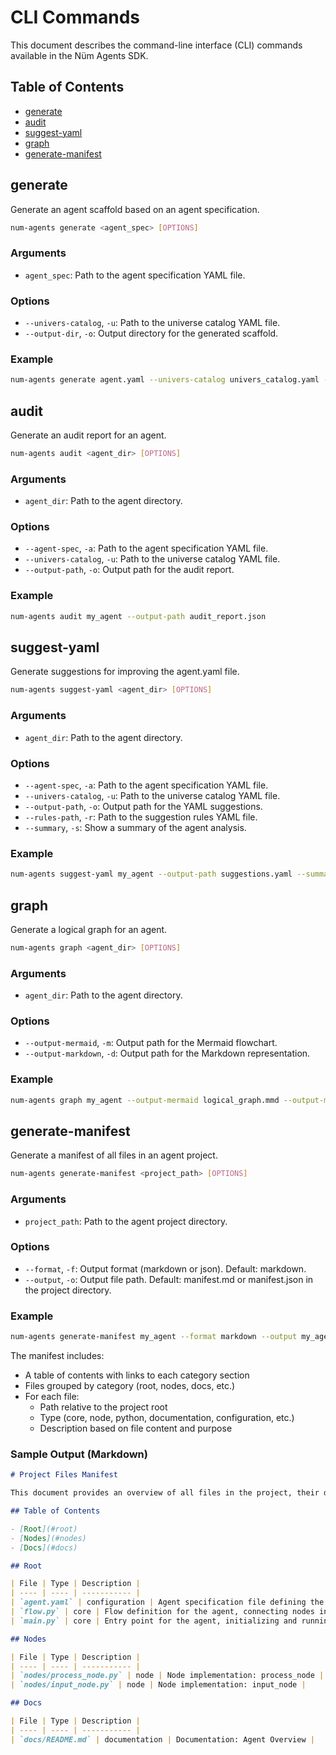 # CLI Commands

This document describes the command-line interface (CLI) commands available in the Nüm Agents SDK.

## Table of Contents

- [generate](#generate)
- [audit](#audit)
- [suggest-yaml](#suggest-yaml)
- [graph](#graph)
- [generate-manifest](#generate-manifest)

## generate

Generate an agent scaffold based on an agent specification.

```bash
num-agents generate <agent_spec> [OPTIONS]
```

### Arguments

- `agent_spec`: Path to the agent specification YAML file.

### Options

- `--univers-catalog`, `-u`: Path to the universe catalog YAML file.
- `--output-dir`, `-o`: Output directory for the generated scaffold.

### Example

```bash
num-agents generate agent.yaml --univers-catalog univers_catalog.yaml --output-dir my_agent
```

## audit

Generate an audit report for an agent.

```bash
num-agents audit <agent_dir> [OPTIONS]
```

### Arguments

- `agent_dir`: Path to the agent directory.

### Options

- `--agent-spec`, `-a`: Path to the agent specification YAML file.
- `--univers-catalog`, `-u`: Path to the universe catalog YAML file.
- `--output-path`, `-o`: Output path for the audit report.

### Example

```bash
num-agents audit my_agent --output-path audit_report.json
```

## suggest-yaml

Generate suggestions for improving the agent.yaml file.

```bash
num-agents suggest-yaml <agent_dir> [OPTIONS]
```

### Arguments

- `agent_dir`: Path to the agent directory.

### Options

- `--agent-spec`, `-a`: Path to the agent specification YAML file.
- `--univers-catalog`, `-u`: Path to the universe catalog YAML file.
- `--output-path`, `-o`: Output path for the YAML suggestions.
- `--rules-path`, `-r`: Path to the suggestion rules YAML file.
- `--summary`, `-s`: Show a summary of the agent analysis.

### Example

```bash
num-agents suggest-yaml my_agent --output-path suggestions.yaml --summary
```

## graph

Generate a logical graph for an agent.

```bash
num-agents graph <agent_dir> [OPTIONS]
```

### Arguments

- `agent_dir`: Path to the agent directory.

### Options

- `--output-mermaid`, `-m`: Output path for the Mermaid flowchart.
- `--output-markdown`, `-d`: Output path for the Markdown representation.

### Example

```bash
num-agents graph my_agent --output-mermaid logical_graph.mmd --output-markdown logical_graph.md
```

## generate-manifest

Generate a manifest of all files in an agent project.

```bash
num-agents generate-manifest <project_path> [OPTIONS]
```

### Arguments

- `project_path`: Path to the agent project directory.

### Options

- `--format`, `-f`: Output format (markdown or json). Default: markdown.
- `--output`, `-o`: Output file path. Default: manifest.md or manifest.json in the project directory.

### Example

```bash
num-agents generate-manifest my_agent --format markdown --output my_agent/manifest.md
```

The manifest includes:

- A table of contents with links to each category section
- Files grouped by category (root, nodes, docs, etc.)
- For each file:
  - Path relative to the project root
  - Type (core, node, python, documentation, configuration, etc.)
  - Description based on file content and purpose

### Sample Output (Markdown)

```markdown
# Project Files Manifest

This document provides an overview of all files in the project, their descriptions, and types.

## Table of Contents

- [Root](#root)
- [Nodes](#nodes)
- [Docs](#docs)

## Root

| File | Type | Description |
| ---- | ---- | ----------- |
| `agent.yaml` | configuration | Agent specification file defining the agent's configuration, universes, and modules |
| `flow.py` | core | Flow definition for the agent, connecting nodes in a processing pipeline |
| `main.py` | core | Entry point for the agent, initializing and running the flow |

## Nodes

| File | Type | Description |
| ---- | ---- | ----------- |
| `nodes/process_node.py` | node | Node implementation: process_node |
| `nodes/input_node.py` | node | Node implementation: input_node |

## Docs

| File | Type | Description |
| ---- | ---- | ----------- |
| `docs/README.md` | documentation | Documentation: Agent Overview |
```
